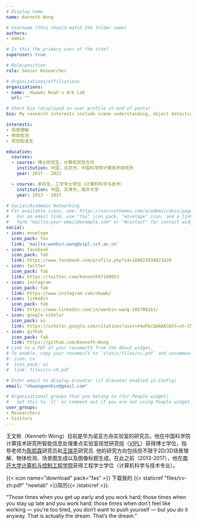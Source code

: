 ```yaml
---
# Display name
name: Kenneth Wong

# Username (this should match the folder name)
authors:
- admin

# Is this the primary user of the site?
superuser: true

# Role/position
role: Senior Researcher

# Organizations/Affiliations
organizations:
- name:  Huawei Noah's Ark Lab
  url: ""

# Short bio (displayed in user profile at end of posts)
bio: My research interests include scene understanding, object detection, and vision & language tasks. 

interests:
- 场景理解
- 物体检测
- 视觉和语言

education:
  courses:
  - course: 博士研究生，计算机视觉方向
    institution: 中国，北京市，中国科学院计算技术研究所
    year: 2017 - 2022

  - course: 本科生，工学学士学位（计算机科学与技术）
    institution: 中国，天津市，南开大学
    year: 2013 - 2017

# Social/Academic Networking
# For available icons, see: https://sourcethemes.com/academic/docs/page-builder/#icons
#   For an email link, use "fas" icon pack, "envelope" icon, and a link in the
#   form "mailto:your-email@example.com" or "#contact" for contact widget.
social:
- icon: envelope
  icon_pack: fas
  link: 'mailto:wenbin.wang@vipl.ict.ac.cn'
- icon: facebook
  icon_pack: fab
  link: https://www.facebook.com/profile.php?id=100022038821420
- icon: twitter
  icon_pack: fab
  link: https://twitter.com/Kenneth97180053
- icon: instagram
  icon_pack: fab
  link: https://www.instagram.com/nkwwb/
- icon: linkedin
  icon_pack: fab
  link: https://www.linkedin.com/in/wenbin-wang-28b7001b1/
- icon: google-scholar
  icon_pack: ai
  link: https://scholar.google.com/citations?user=V4wFbcQAAAAJ&hl=zh-CN
- icon: github
  icon_pack: fab
  link: https://github.com/Kenneth-Wong
# Link to a PDF of your resume/CV from the About widget.
# To enable, copy your resume/CV to `static/files/cv.pdf` and uncomment the lines below.
#- icon: cv
#  icon_pack: ai
#  link: files/cv-zh.pdf

# Enter email to display Gravatar (if Gravatar enabled in Config)
email: "nkwangwenbin@gmail.com"

# Organizational groups that you belong to (for People widget)
#   Set this to `[]` or comment out if you are not using People widget.
user_groups:
- Researchers
- Visitors 
---
```


王文彬（Kenneth Wong）目前是华为诺亚方舟实验室的研究员。他在中国科学院计算技术研究所智能信息处理重点实验室视觉研究组（[VIPL](http://vipl.ict.ac.cn/)）获得博士学位，指导老师为[陈熙霖](http://vipl.ict.ac.cn/people/~xlchen)研究员和[王瑞平](https://rpwang.net/research.htm)研究员. 他的研究方向包括但不限于2D/3D场景理解、物体检测、场景图生成以及图像标题生成。在此之前（2013-2017），他在[南开大学计算机与控制工程学院](https://cc.nankai.edu.cn/)获得工程学士学位（计算机科学与技术专业）。 

{{< icon name="download" pack="fas" >}} 下载我的 {{< staticref "files/cv-zh.pdf" "newtab" >}}简历{{< /staticref >}}.  

“Those times when you get up early and you work hard; those times when you stay up late and you work hard; those times when don’t feel like working — you’re too tired, you don’t want to push yourself — but you do it anyway. That is actually the dream. That’s the dream.” 


